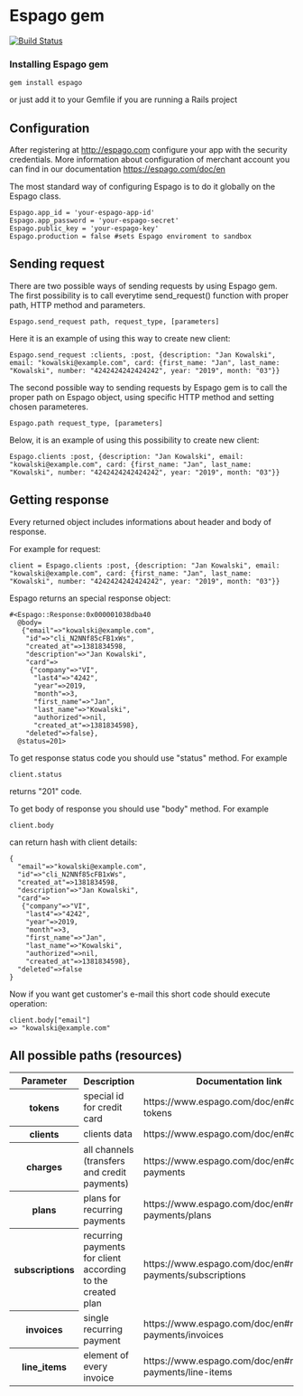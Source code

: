 Espago gem
======

[![Build Status](https://travis-ci.org/espago/espago.png?branch=master)](https://travis-ci.org/espago/espago)

### Installing Espago gem

    gem install espago

or just add it to your Gemfile if you are running a Rails project

## Configuration

After registering at <http://espago.com> configure your app with the security credentials. More information about configuration of merchant account you can find in our documentation <https://espago.com/doc/en>

The most standard way of configuring Espago is to do it globally on the Espago class.

    Espago.app_id = 'your-espago-app-id'
    Espago.app_password = 'your-espago-secret'
    Espago.public_key = 'your-espago-key'
    Espago.production = false #sets Espago enviroment to sandbox

## Sending request

There are two possible ways of sending requests by using Espago gem. 
The first possibility is to call everytime send_request() function with proper path, HTTP method and parameters. 

    Espago.send_request path, request_type, [parameters]

Here it is an example of using this way to create new client:

    Espago.send_request :clients, :post, {description: "Jan Kowalski", email: "kowalski@example.com", card: {first_name: "Jan", last_name: "Kowalski", number: "4242424242424242", year: "2019", month: "03"}}

The second possible way to sending requests by Espago gem is to call the proper path on Espago object, using specific HTTP method and setting chosen parameteres. 

    Espago.path request_type, [parameters]

Below, it is an example of using this possibility to create new client:

    Espago.clients :post, {description: "Jan Kowalski", email: "kowalski@example.com", card: {first_name: "Jan", last_name: "Kowalski", number: "4242424242424242", year: "2019", month: "03"}}

## Getting response

Every returned object includes informations about header and body of response.

For example for request:

    client = Espago.clients :post, {description: "Jan Kowalski", email: "kowalski@example.com", card: {first_name: "Jan", last_name: "Kowalski", number: "4242424242424242", year: "2019", month: "03"}}

Espago returns an special response object:

    #<Espago::Response:0x000001038dba40
      @body=
       {"email"=>"kowalski@example.com",
        "id"=>"cli_N2NNf85cFB1xWs",
        "created_at"=>1381834598,
        "description"=>"Jan Kowalski",
        "card"=>
         {"company"=>"VI",
          "last4"=>"4242",
          "year"=>2019,
          "month"=>3,
          "first_name"=>"Jan",
          "last_name"=>"Kowalski",
          "authorized"=>nil,
          "created_at"=>1381834598},
        "deleted"=>false},
      @status=201>

To get response status code you should use "status" method. 
For example

    client.status

returns "201" code.

To get body of response you should use "body" method.
For example

    client.body

can return hash with client details:

    {
      "email"=>"kowalski@example.com",
      "id"=>"cli_N2NNf85cFB1xWs",
      "created_at"=>1381834598,
      "description"=>"Jan Kowalski",
      "card"=>
       {"company"=>"VI",
        "last4"=>"4242",
        "year"=>2019,
        "month"=>3,
        "first_name"=>"Jan",
        "last_name"=>"Kowalski",
        "authorized"=>nil,
        "created_at"=>1381834598},
      "deleted"=>false
    }

Now if you want get customer's e-mail this short code should execute operation:

    client.body["email"]
    => "kowalski@example.com"

## All possible paths (resources)

<table align="center">
<tr>
  <th>Parameter</th><th>Description</th><th>Documentation link</th>
</tr>  
<tr>
  <th>tokens</th><td>special id for credit card</td><td>https://www.espago.com/doc/en#card-tokens</td>
</tr>
<tr>
  <th>clients</th><td>clients data</td><td>https://www.espago.com/doc/en#customers</td>
</tr>
<tr>
  <th>charges</th><td>all channels (transfers and credit payments)</td><td>https://www.espago.com/doc/en#card-payments</td>
</tr>
<tr>
  <th>plans</th><td>plans for recurring payments</td><td>https://www.espago.com/doc/en#recurring-payments/plans</td>
</tr>
<tr>
  <th>subscriptions</th><td>recurring payments for client according to the created plan</td><td>https://www.espago.com/doc/en#recurring-payments/subscriptions</td>
</tr>
<tr>
  <th>invoices</th><td>single recurring payment</td><td>https://www.espago.com/doc/en#recurring-payments/invoices</td>
</tr>
<tr>
  <th>line_items</th><td>element of every invoice</td><td>https://www.espago.com/doc/en#recurring-payments/line-items</td>
</tr>
</table>
